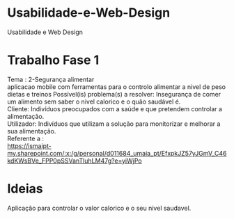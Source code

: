 # Usabilidade-e-Web-Design
Usabilidade e Web Design
# Trabalho Fase 1
Tema : 2-Segurança alimentar<br>
aplicacao mobile com ferramentas para o controlo alimentar a nivel de peso dietas e treinos
Possível(is) problema(s) a resolver: Insegurança de comer um alimento sem saber o nivel calorico e o quão saudável é.<br>
Cliente: Indivíduos preocupados com a saúde e que pretendem controlar a alimentação.<br>
Utilizador: Indivíduos que utilizam a solução para monitorizar e melhorar a sua alimentação.<br>
Referente a : <br>
https://ismaipt-my.sharepoint.com/:x:/g/personal/d011684_umaia_pt/EfxpkJZ57yJGmV_C46kdKWsBVe_FPP0pSSVanTluhLM47g?e=yiWjPo
# Ideias
Aplicação para controlar o valor calorico e o seu nivel saudavel.

# 
